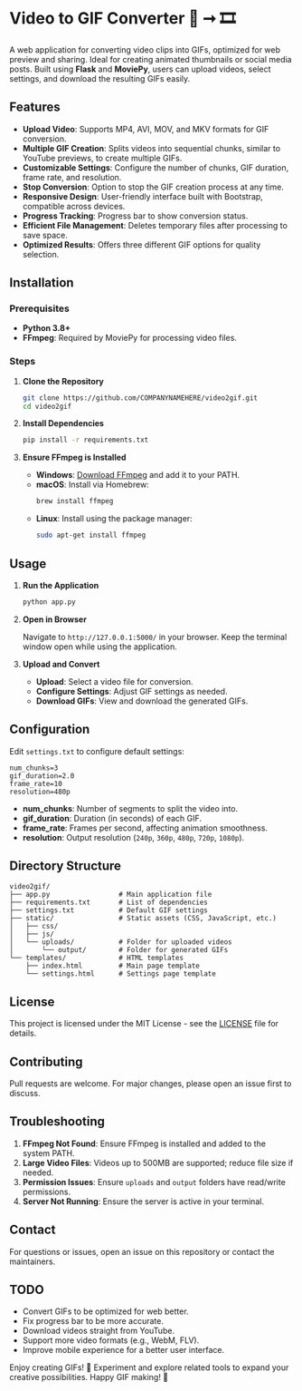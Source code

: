 # Video to GIF Converter 🎥 ➞ 🎞️

A web application for converting video clips into GIFs, optimized for web preview and sharing. Ideal for creating animated thumbnails or social media posts. Built using **Flask** and **MoviePy**, users can upload videos, select settings, and download the resulting GIFs easily.

## Features

- **Upload Video**: Supports MP4, AVI, MOV, and MKV formats for GIF conversion.
- **Multiple GIF Creation**: Splits videos into sequential chunks, similar to YouTube previews, to create multiple GIFs.
- **Customizable Settings**: Configure the number of chunks, GIF duration, frame rate, and resolution.
- **Stop Conversion**: Option to stop the GIF creation process at any time.
- **Responsive Design**: User-friendly interface built with Bootstrap, compatible across devices.
- **Progress Tracking**: Progress bar to show conversion status.
- **Efficient File Management**: Deletes temporary files after processing to save space.
- **Optimized Results**: Offers three different GIF options for quality selection.

## Installation

### Prerequisites

- **Python 3.8+**
- **FFmpeg**: Required by MoviePy for processing video files.

### Steps

1. **Clone the Repository**

   ```bash
   git clone https://github.com/COMPANYNAMEHERE/video2gif.git
   cd video2gif
   ```

2. **Install Dependencies**

   ```bash
   pip install -r requirements.txt
   ```

3. **Ensure FFmpeg is Installed**

   - **Windows**: [Download FFmpeg](https://ffmpeg.org/download.html) and add it to your PATH.
   - **macOS**: Install via Homebrew:
     ```bash
     brew install ffmpeg
     ```
   - **Linux**: Install using the package manager:
     ```bash
     sudo apt-get install ffmpeg
     ```

## Usage

1. **Run the Application**

   ```bash
   python app.py
   ```

2. **Open in Browser**

   Navigate to `http://127.0.0.1:5000/` in your browser. Keep the terminal window open while using the application.

3. **Upload and Convert**

   - **Upload**: Select a video file for conversion.
   - **Configure Settings**: Adjust GIF settings as needed.
   - **Download GIFs**: View and download the generated GIFs.

## Configuration

Edit `settings.txt` to configure default settings:

```plaintext
num_chunks=3
gif_duration=2.0
frame_rate=10
resolution=480p
```

- **num_chunks**: Number of segments to split the video into.
- **gif_duration**: Duration (in seconds) of each GIF.
- **frame_rate**: Frames per second, affecting animation smoothness.
- **resolution**: Output resolution (`240p`, `360p`, `480p`, `720p`, `1080p`).

## Directory Structure

```plaintext
video2gif/
├── app.py                 # Main application file
├── requirements.txt       # List of dependencies
├── settings.txt           # Default GIF settings
├── static/                # Static assets (CSS, JavaScript, etc.)
│   ├── css/
│   ├── js/
│   └── uploads/           # Folder for uploaded videos
│       └── output/        # Folder for generated GIFs
└── templates/             # HTML templates
    ├── index.html         # Main page template
    └── settings.html      # Settings page template
```

## License

This project is licensed under the MIT License - see the [LICENSE](LICENSE) file for details.

## Contributing

Pull requests are welcome. For major changes, please open an issue first to discuss.

## Troubleshooting

1. **FFmpeg Not Found**: Ensure FFmpeg is installed and added to the system PATH.
2. **Large Video Files**: Videos up to 500MB are supported; reduce file size if needed.
3. **Permission Issues**: Ensure `uploads` and `output` folders have read/write permissions.
4. **Server Not Running**: Ensure the server is active in your terminal.

## Contact

For questions or issues, open an issue on this repository or contact the maintainers.

## TODO

- Convert GIFs to be optimized for web better.
- Fix progress bar to be more accurate.
- Download videos straight from YouTube.
- Support more video formats (e.g., WebM, FLV).
- Improve mobile experience for a better user interface.

Enjoy creating GIFs! 🎉 Experiment and explore related tools to expand your creative possibilities. Happy GIF making! 🚀

